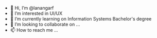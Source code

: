 - 👋 Hi, I’m @lanangarf
- 👀 I’m interested in UI/UX
- 🌱 I’m currently learning on Information Systems Bachelor's degree
- 💞️ I’m looking to collaborate on ...
- 📫 How to reach me ...

<!---
lanangarf/lanangarf is a ✨ special ✨ repository because its `README.md` (this file) appears on your GitHub profile.
You can click the Preview link to take a look at your changes.
--->

